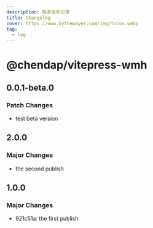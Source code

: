 ```yaml
---
description: 版本发布记录
title: Changelog
cover: https://www.bythewayer.com/img/txcos.webp
tag:
  - log
---
```


# @chendap/vitepress-wmh

## 0.0.1-beta.0

### Patch Changes

- test beta version

## 2.0.0

### Major Changes

- the second publish

## 1.0.0

### Major Changes

- 921c51a: the first publish
